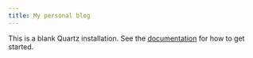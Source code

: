 ```yaml
---
title: My personal blog
---
```


This is a blank Quartz installation.
See the [documentation](https://quartz.jzhao.xyz) for how to get started.
